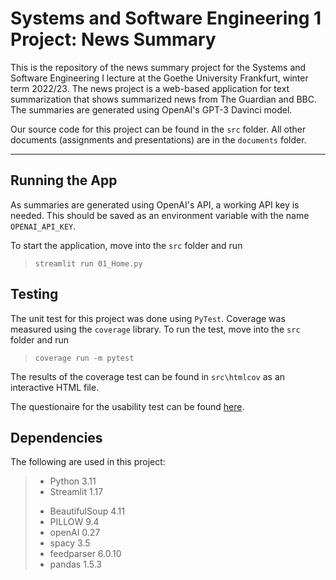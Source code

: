 # Systems and Software Engineering 1 Project: News Summary

This is the repository of the news summary project for the Systems and Software Engineering I lecture at the Goethe University Frankfurt, winter term 2022/23. The news project is a web-based application for text summarization that shows summarized news from The Guardian and BBC. The summaries are generated using OpenAI's GPT-3 Davinci model.

Our source code for this project can be found in the `src` folder. All other documents (assignments and presentations) are in the `documents` folder.

---

## Running the App

As summaries are generated using OpenAI's API, a working API key is needed. This should be saved as an environment variable with the name `OPENAI_API_KEY`.

To start the application, move into the `src` folder and run
> `streamlit run 01_Home.py`

## Testing
The unit test for this project was done using `PyTest`. Coverage was measured using the `coverage` library. To run the test, move into the `src` folder and run
> `coverage run -m pytest`

The results of the coverage test can be found in `src\htmlcov` as an interactive HTML file.

The questionaire for the usability test can be found [here](https://forms.gle/kuNmMMMCnLoKixCB6).

## Dependencies
The following are used in this project:
 >- Python 3.11
 >- Streamlit 1.17
>* BeautifulSoup 4.11
>* PILLOW 9.4
>* openAI 0.27
>* spacy 3.5
>* feedparser 6.0.10
>* pandas 1.5.3

